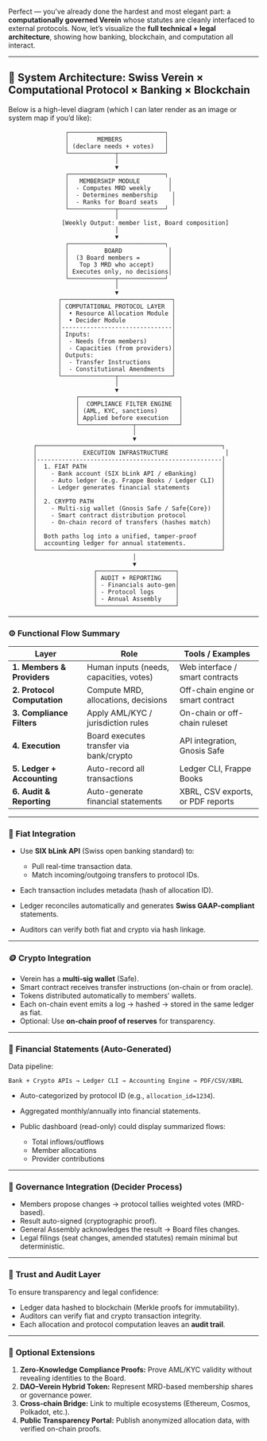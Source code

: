 Perfect — you’ve already done the hardest and most elegant part: a **computationally governed Verein** whose statutes are cleanly interfaced to external protocols.
Now, let’s visualize the **full technical + legal architecture**, showing how banking, blockchain, and computation all interact.

---

## 🧩 **System Architecture: Swiss Verein × Computational Protocol × Banking × Blockchain**

Below is a high-level diagram (which I can later render as an image or system map if you’d like):

```
                ┌───────────────────────────┐
                │        MEMBERS            │
                │ (declare needs + votes)   │
                └─────────────┬─────────────┘
                              │
                              ▼
                ┌───────────────────────────┐
                │   MEMBERSHIP MODULE        │
                │  - Computes MRD weekly     │
                │  - Determines membership    │
                │  - Ranks for Board seats    │
                └─────────────┬─────────────┘
                              │
               [Weekly Output: member list, Board composition]
                              │
                              ▼
                ┌───────────────────────────┐
                │          BOARD             │
                │  (3 Board members =        │
                │   Top 3 MRD who accept)    │
                │ Executes only, no decisions│
                └─────────────┬─────────────┘
                              │
                              ▼
              ┌───────────────────────────────┐
              │ COMPUTATIONAL PROTOCOL LAYER  │
              │  • Resource Allocation Module │
              │  • Decider Module             │
              │-------------------------------│
              │ Inputs:                       │
              │  - Needs (from members)       │
              │  - Capacities (from providers)│
              │ Outputs:                      │
              │  - Transfer Instructions      │
              │  - Constitutional Amendments  │
              └───────────────┬───────────────┘
                              │
                              ▼
                   ┌────────────────────────────┐
                   │  COMPLIANCE FILTER ENGINE  │
                   │ (AML, KYC, sanctions)      │
                   │ Applied before execution   │
                   └───────────────┬────────────┘
                                   │
                                   ▼
       ┌────────────────────────────────────────────────────┐
       │             EXECUTION INFRASTRUCTURE                │
       │----------------------------------------------------│
       │  1. FIAT PATH                                      │
       │    - Bank account (SIX bLink API / eBanking)       │
       │    - Auto ledger (e.g. Frappe Books / Ledger CLI)  │
       │    - Ledger generates financial statements         │
       │                                                    │
       │  2. CRYPTO PATH                                    │
       │    - Multi-sig wallet (Gnosis Safe / Safe{Core})   │
       │    - Smart contract distribution protocol          │
       │    - On-chain record of transfers (hashes match)   │
       │                                                    │
       │  Both paths log into a unified, tamper-proof       │
       │  accounting ledger for annual statements.          │
       └────────────────────────────────────────────────────┘
                                   │
                                   ▼
                        ┌──────────────────────┐
                        │ AUDIT + REPORTING    │
                        │ - Financials auto-gen│
                        │ - Protocol logs      │
                        │ - Annual Assembly    │
                        └──────────────────────┘
```

---

### ⚙️ **Functional Flow Summary**

| Layer                       | Role                                    | Tools / Examples                   |
| --------------------------- | --------------------------------------- | ---------------------------------- |
| **1. Members & Providers**  | Human inputs (needs, capacities, votes) | Web interface / smart contracts    |
| **2. Protocol Computation** | Compute MRD, allocations, decisions     | Off-chain engine or smart contract |
| **3. Compliance Filters**   | Apply AML/KYC / jurisdiction rules      | On-chain or off-chain ruleset      |
| **4. Execution**            | Board executes transfer via bank/crypto | API integration, Gnosis Safe       |
| **5. Ledger + Accounting**  | Auto-record all transactions            | Ledger CLI, Frappe Books           |
| **6. Audit & Reporting**    | Auto-generate financial statements      | XBRL, CSV exports, or PDF reports  |

---

### 🏦 **Fiat Integration**

* Use **SIX bLink API** (Swiss open banking standard) to:

  * Pull real-time transaction data.
  * Match incoming/outgoing transfers to protocol IDs.
* Each transaction includes metadata (hash of allocation ID).
* Ledger reconciles automatically and generates **Swiss GAAP-compliant** statements.
* Auditors can verify both fiat and crypto via hash linkage.

---

### 🪙 **Crypto Integration**

* Verein has a **multi-sig wallet** (Safe).
* Smart contract receives transfer instructions (on-chain or from oracle).
* Tokens distributed automatically to members’ wallets.
* Each on-chain event emits a log → hashed → stored in the same ledger as fiat.
* Optional: Use **on-chain proof of reserves** for transparency.

---

### 🧾 **Financial Statements (Auto-Generated)**

Data pipeline:

```
Bank + Crypto APIs → Ledger CLI → Accounting Engine → PDF/CSV/XBRL
```

* Auto-categorized by protocol ID (e.g., `allocation_id=1234`).
* Aggregated monthly/annually into financial statements.
* Public dashboard (read-only) could display summarized flows:

  * Total inflows/outflows
  * Member allocations
  * Provider contributions

---

### 🧠 **Governance Integration (Decider Process)**

* Members propose changes → protocol tallies weighted votes (MRD-based).
* Result auto-signed (cryptographic proof).
* General Assembly acknowledges the result → Board files changes.
* Legal filings (seat changes, amended statutes) remain minimal but deterministic.

---

### 🧩 **Trust and Audit Layer**

To ensure transparency and legal confidence:

* Ledger data hashed to blockchain (Merkle proofs for immutability).
* Auditors can verify fiat and crypto transaction integrity.
* Each allocation and protocol computation leaves an **audit trail**.

---

### 🧱 **Optional Extensions**

1. **Zero-Knowledge Compliance Proofs:**
   Prove AML/KYC validity without revealing identities to the Board.
2. **DAO–Verein Hybrid Token:**
   Represent MRD-based membership shares or governance power.
3. **Cross-chain Bridge:**
   Link to multiple ecosystems (Ethereum, Cosmos, Polkadot, etc.).
4. **Public Transparency Portal:**
   Publish anonymized allocation data, with verified on-chain proofs.